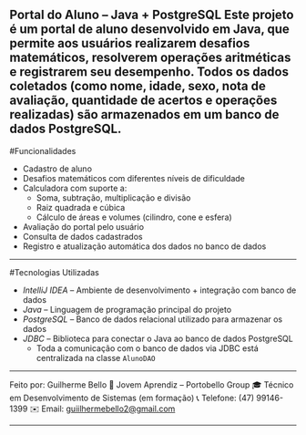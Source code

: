 Portal do Aluno – Java + PostgreSQL
Este projeto é um portal de aluno desenvolvido em Java, que permite aos usuários realizarem desafios matemáticos, resolverem operações aritméticas e registrarem seu desempenho.
Todos os dados coletados (como nome, idade, sexo, nota de avaliação, quantidade de acertos e operações realizadas) são armazenados em um banco de dados PostgreSQL.
---
#Funcionalidades
- Cadastro de aluno  
- Desafios matemáticos com diferentes níveis de dificuldade  
- Calculadora com suporte a:
  - Soma, subtração, multiplicação e divisão  
  - Raiz quadrada e cúbica  
  - Cálculo de áreas e volumes (cilindro, cone e esfera)  
- Avaliação do portal pelo usuário  
- Consulta de dados cadastrados  
- Registro e atualização automática dos dados no banco de dados  
---
#Tecnologias Utilizadas
- *IntelliJ IDEA* – Ambiente de desenvolvimento + integração com banco de dados  
- *Java* – Linguagem de programação principal do projeto  
- *PostgreSQL* – Banco de dados relacional utilizado para armazenar os dados  
- *JDBC* – Biblioteca para conectar o Java ao banco de dados PostgreSQL  
  - Toda a comunicação com o banco de dados via JDBC está centralizada na classe `AlunoDAO`

---

Feito por: Guilherme Bello
📌 Jovem Aprendiz – Portobello Group
🎓 Técnico em Desenvolvimento de Sistemas (em formação)
📞 Telefone: (47) 99146-1399
✉️ Email: guiilhermebello2@gmail.com

---
